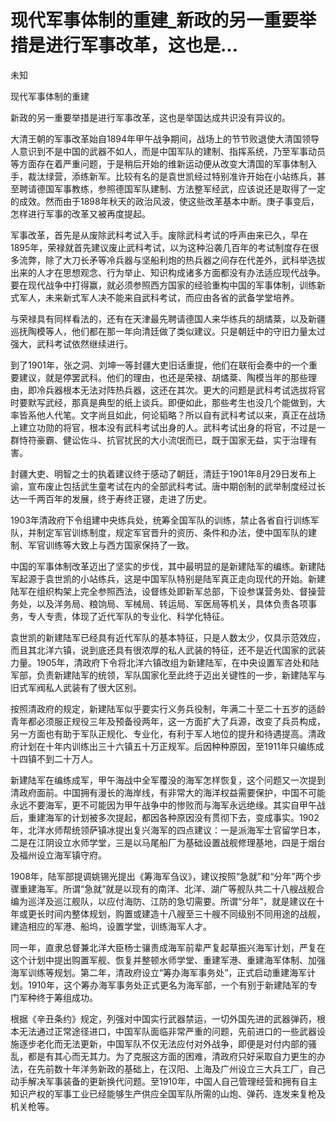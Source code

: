 # 现代军事体制的重建_新政的另一重要举措是进行军事改革，这也是...

未知

现代军事体制的重建

新政的另一重要举措是进行军事改革，这也是举国达成共识没有异议的。

大清王朝的军事改革始自1894年甲午战争期间，战场上的节节败退使大清国领导人意识到不是中国的武器不如人，而是中国军队的建制、指挥系统，乃至军事动员等方面存在着严重问题，于是稍后开始的维新运动便从改变大清国的军事体制入手，裁汰绿营，添练新军。比较有名的是袁世凯经过特别准许开始在小站练兵，甚至聘请德国军事教练，参照德国军队建制、方法整军经武，应该说还是取得了一定的成效。然而由于1898年秋天的政治风波，使这些改革基本中断。庚子事变后，怎样进行军事的改革又被再度提起。

军事改革，首先是从废除武科考试入手。废除武科考试的呼声由来已久，早在1895年，荣禄就首先建议废止武科考试，以为这种沿袭几百年的考试制度存在很多流弊，除了大刀长矛等冷兵器与坚船利炮的热兵器之间存在代差外，武科举选拔出来的人才在思想观念、行为举止、知识构成诸多方面都没有办法适应现代战争。要在现代战争中打得赢，就必须参照西方国家的经验重构中国的军事体制，训练新式军人，未来新式军人决不能来自武科考试，而应由各省的武备学堂培养。

与荣禄具有同样看法的，还有在天津最先聘请德国人来华练兵的胡燏棻，以及新疆巡抚陶模等人，他们都在那一年向清廷做了类似建议。只是朝廷中的守旧力量太过强大，武科考试依然继续进行。

到了1901年，张之洞、刘坤一等封疆大吏旧话重提，他们在联衔会奏中的一个重要建议，就是停罢武科。他们的理由，也还是荣禄、胡燏棻、陶模当年的那些理由，即冷兵器根本无法对阵热兵器，这还在其次。更大的问题是武科考试选拔将官时要默写武经，那真是典型的纸上谈兵。即便如此，那些考生也没几个能做到，大率皆系他人代笔。文字尚且如此，何论韬略？所以自有武科考试以来，真正在战场上建立功勋的将官，根本没有武科考试出身的人。武科考试出身的将官，不过是一群恃符豪霸、健讼佐斗、抗官扰民的大小流氓而已，既于国家无益，实于治理有害。

封疆大吏、明智之士的执着建议终于感动了朝廷，清廷于1901年8月29日发布上谕，宣布废止包括武生童考试在内的全部武科考试。唐中期创制的武举制度经过长达一千两百年的发展，终于寿终正寝，走进了历史。

1903年清政府下令组建中央练兵处，统筹全国军队的训练，禁止各省自行训练军队，并制定军官训练制度，规定军官晋升的资历、条件和办法，使中国军队的建制、军官训练等大致上与西方国家保持了一致。

中国的军事体制改革迈出了坚实的步伐，其中最明显的是新建陆军的编练。新建陆军起源于袁世凯的小站练兵，这是中国军队特别是陆军真正走向现代的开始。新建陆军在组织构架上完全参照西法，设督练处即新军总部，下设参谋营务处、督操营务处，以及洋务局、粮饷局、军械局、转运局、军医局等机关，具体负责各项事务，专人专责，体现了近代军队的专业化、科学化特征。

袁世凯的新建陆军已经具有近代军队的基本特征，只是人数太少，仅具示范效应，而且其北洋六镇，说到底还具有很浓厚的私人武装的特征，还不是近代国家的武装力量。1905年，清政府下令将北洋六镇改组为新建陆军，在中央设置军咨处和陆军部，负责新建陆军的统领，军队国家化至此终于迈出关键性的一步，新建陆军与旧式军阀私人武装有了很大区别。

按照清政府的规定，新建陆军似乎要实行义务兵役制，年满二十至二十五岁的适龄青年都必须服正规役三年及预备役两年，这一方面扩大了兵源，改变了兵员构成，另一方面也有助于军队正规化、专业化，有利于军人地位的提升和待遇提高。清政府计划在十年内训练出三十六镇五十万正规军。后因种种原因，至1911年只编练成十四镇不到二十万人。

新建陆军在编练成军，甲午海战中全军覆没的海军怎样恢复，这个问题又一次提到清政府面前。中国拥有漫长的海岸线，有非常大的海洋权益需要保护，中国不可能永远不要海军，更不可能因为甲午战争中的惨败而与海军永远绝缘。其实自甲午战后，重建海军的计划被多次提起，都因各种原因没有贯彻下去，变成事实。1902年，北洋水师帮统领萨镇冰提出复兴海军的四点建议：一是派海军士官留学日本，二是在江阴设立水师学堂，三是以马尾船厂为基础设置战舰修理基地，四是于烟台及福州设立海军镇守府。

1908年，陆军部提调姚锡光提出《筹海军刍议》，建议按照“急就”和“分年”两个步骤重建海军。所谓“急就”就是以现有的南洋、北洋、湖广等舰队共二十八艘战舰合编为巡洋及巡江舰队，以应付海防、江防的急切需要。所谓“分年”，就是建议在十年或更长时间内整体规划，购置或建造十八艘至三十艘不同级别不同用途的战舰，建造相应的军港、船坞，设置学堂，训练海军人才。

同一年，直隶总督兼北洋大臣杨士骧责成海军前辈严复起草振兴海军计划，严复在这个计划中提出购置军舰、恢复并整顿水师学堂、重建军港、重建海军体制、加强海军训练等规划。第二年，清政府设立“筹办海军事务处”，正式启动重建海军计划。1910年，这个筹办海军事务处正式更名为海军部，一个有别于新建陆军的专门军种终于筹组成功。

根据《辛丑条约》规定，列强对中国实行武器禁运，一切外国先进的武器弹药，根本无法通过正常途径进口，中国军队面临非常严重的问题，先前进口的一些武器设施逐步老化而无法更新，中国军队不仅无法应付对外战争，即便是对付内部的骚乱，都是有其心而无其力。为了克服这方面的困难，清政府只好采取自力更生的办法，在先前数十年洋务新政的基础上，在汉阳、上海及广州设立三大兵工厂，自己动手解决军事装备的更新换代问题。至1910年，中国人自己管理经营和拥有自主知识产权的军事工业已经能够生产供应全国军队所需的山炮、弹药、连发来复枪及机关枪等。